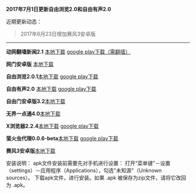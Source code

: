 **2017年7月1日更新自由浏览2.0和自由有声2.0**

近期更新动态：

> 2017年6月23日增加赛风3安卓版

***

**动网翻墙新闻2.1** [本地下载](https://storage.googleapis.com/jwnews/dweb.apk)   [google play下载（需翻墙）](https://play.google.com/store/apps/details?id=org.bannedbook.app.dtwip)

**网门安卓版** [本地下载](https://git.io/ogatea)

**自由浏览2.0.1**[本地下载](https://github.com/greatfire/x/raw/master/freebrowser.apk)  [google play下载](https://play.google.com/store/apps/details?id=org.greatfire.freebrowser)          

**自由有声2.0** [本地下载](https://github.com/greatfire/x/raw/master/freebooks.apk) [google play下载](https://play.google.com/store/apps/details?id=org.greatfire.freebook)

**自由门安卓版3.2**[本地下载](https://git.io/fgma )

**无界一点通4.0**[本地下载](https://git.io/v6836)

**X浏览器2.2.4**[本地下载](http://www.xbext.com/download/xbrowser-release.apk) [google play下载](https://play.google.com/store/apps/details?id=com.mmbox.xbrowser.pro)

**萤火虫代理0.0.6-beta**[本地下载](https://github.com/yinghuocho/download/blob/master/firefly.apk?raw=true) [google play下载](https://play.google.com/store/apps/details?id=org.gofirefly.android.vpn)

**赛风3安卓版**[本地下载](http://www.babel.cc/share.do?s=6555140926875361)


安装说明：
apk文件安装前需要先对手机进行设置： 打开“菜单键”－设置（settings）－应用程序（Applications），勾选"未知源"（Unknown sources）。
下载apk文件，进行安装。如果 .apk 被保存为zip文件，请将它改回为 .apk。